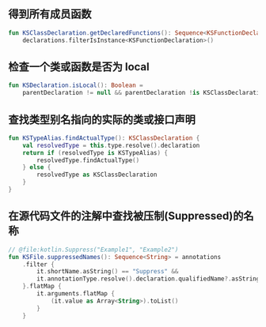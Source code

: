 [//]: # (title: KSP 示例程序)

## 得到所有成员函数

```kotlin
fun KSClassDeclaration.getDeclaredFunctions(): Sequence<KSFunctionDeclaration> =
    declarations.filterIsInstance<KSFunctionDeclaration>()
```

## 检查一个类或函数是否为 local

```kotlin
fun KSDeclaration.isLocal(): Boolean =
    parentDeclaration != null && parentDeclaration !is KSClassDeclaration
```

## 查找类型别名指向的实际的类或接口声明

```kotlin
fun KSTypeAlias.findActualType(): KSClassDeclaration {
    val resolvedType = this.type.resolve().declaration
    return if (resolvedType is KSTypeAlias) {
        resolvedType.findActualType()
    } else {
        resolvedType as KSClassDeclaration
    }
}
```

## 在源代码文件的注解中查找被压制(Suppressed)的名称

```kotlin
// @file:kotlin.Suppress("Example1", "Example2")
fun KSFile.suppressedNames(): Sequence<String> = annotations
    .filter {
        it.shortName.asString() == "Suppress" &&
        it.annotationType.resolve().declaration.qualifiedName?.asString() == "kotlin.Suppress"
    }.flatMap {
        it.arguments.flatMap {
            (it.value as Array<String>).toList()
        }
    }
```
